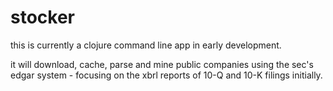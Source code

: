 # stocker

this is currently a clojure command line app in early development.

it will download, cache, parse and mine public companies using the sec's edgar system - focusing on the xbrl reports of 10-Q and 10-K filings initially.
